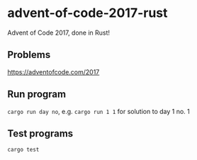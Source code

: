 # advent-of-code-2017-rust
Advent of Code 2017, done in Rust!

## Problems
https://adventofcode.com/2017

## Run program
`cargo run day no`, e.g. `cargo run 1 1` for solution to day 1 no. 1

## Test programs
`cargo test`
